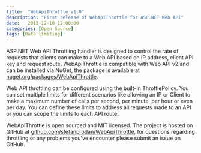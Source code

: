 ```yaml
---
title:  "WebApiThrottle v1.0"
description: "First release of WebApiThrottle for ASP.NET Web API"
date:   2013-12-10 12:00:00
categories: [Open Source]
tags: [Rate limiting]
---
```


ASP.NET Web API Throttling handler is designed to control the rate of requests that clients can make to a Web API based on IP address, client API key and request route. WebApiThrottle is compatible with Web API v2 and can be installed via NuGet, the package is available at [nuget.org/packages/WebApiThrottle](https://www.nuget.org/packages/WebApiThrottle/).

Web API throttling can be configured using the built-in ThrottlePolicy. You can set multiple limits for different scenarios like allowing an IP or Client to make a maximum number of calls per second, per minute, per hour or even per day. You can define these limits to address all requests made to an API or you can scope the limits to each API route. 

WebApiThrottle is open sourced and MIT licensed. The project is hosted on GitHub at [github.com/stefanprodan/WebApiThrottle](https://github.com/stefanprodan/WebApiThrottle), for questions regarding throttling or any problems you've encounter please submit an issue on GitHub.
